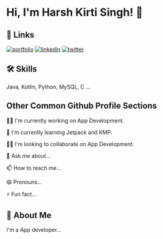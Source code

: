 
# Hi, I'm Harsh Kirti Singh! 👋


## 🔗 Links
[![portfolio](https://img.shields.io/badge/my_portfolio-000?style=for-the-badge&logo=ko-fi&logoColor=white)](https://bento.me/harshivam)
[![linkedin](https://img.shields.io/badge/linkedin-0A66C2?style=for-the-badge&logo=linkedin&logoColor=white)](https://www.linkedin.com/harshivam)
[![twitter](https://img.shields.io/badge/twitter-1DA1F2?style=for-the-badge&logo=twitter&logoColor=white)](https://twitter.com/harshivam)


## 🛠 Skills
Java, Kotlin, Python, MySQL, C ...


## Other Common Github Profile Sections
👩‍💻 I'm currently working on App Development.

🧠 I'm currently learning Jetpack and KMP.

👯‍♀️ I'm looking to collaborate on App Development.

💬 Ask me about...

📫 How to reach me...

😄 Pronouns...

⚡️ Fun fact...


## 🚀 About Me
I'm a App developer...


